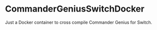 # CommanderGeniusSwitchDocker
Just a Docker container to cross compile Commander Genius for Switch.
